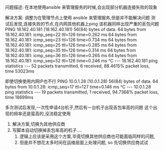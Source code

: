 问题描述:
在本地使用ansible 来管理服务的时候,会出现部分机器连接失败的现象

解决方案:
调整为在管理节点上使用 ansible 来管理服务,但是并不能解决问题
测试后发现,连接失败的节点,在内网其他机器上ping 该机器同样出现严重的丢包问题
PING 18.162.40.181 (18.162.40.181) 56(84) bytes of data.
64 bytes from 18.162.40.181: icmp_seq=22 ttl=126 time=0.262 ms
64 bytes from 18.162.40.181: icmp_seq=23 ttl=126 time=0.734 ms
64 bytes from 18.162.40.181: icmp_seq=25 ttl=126 time=0.285 ms
64 bytes from 18.162.40.181: icmp_seq=35 ttl=126 time=0.314 ms
64 bytes from 18.162.40.181: icmp_seq=36 ttl=126 time=0.265 ms
64 bytes from 18.162.40.181: icmp_seq=52 ttl=126 time=0.246 ms
^C
--- 18.162.40.181 ping statistics ---
52 packets transmitted, 6 received, 88.4615% packet loss, time 53023ms

即使切换使用内网IP也不行
PING 10.0.1.28 (10.0.1.28) 56(84) bytes of data.
64 bytes from 10.0.1.28: icmp_seq=17 ttl=127 time=0.146 ms
^C
--- 10.0.1.28 ping statistics ---
19 packets transmitted, 1 received, 94.7368% packet loss, time 18699ms



多次测试后发现,一次性申请4台机子,然后有一台机子出现丢包率高的问题 这个出现的频率还是蛮高的,没法稳定使用
1. 解决方案,切换为其他供应商
2. 写脚本自动切换掉丢包率高的机子....
   1. 逻辑上应该是采用这个方案,毕竟切换其他供应商也可能面临同样的问题,
   2. 但是并不想花太多时间在运维层面上处理问题, so 先切换供应商试试

